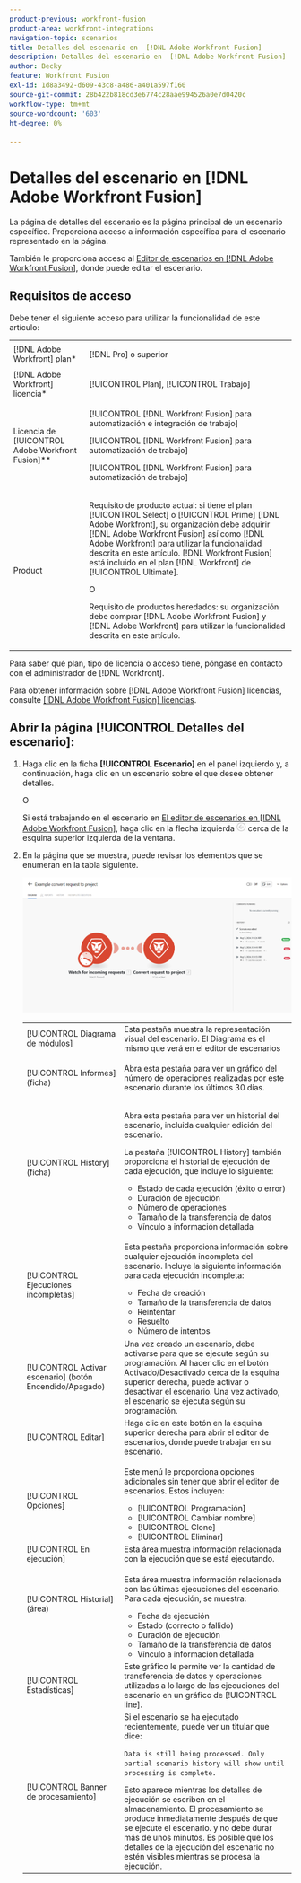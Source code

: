 ```yaml
---
product-previous: workfront-fusion
product-area: workfront-integrations
navigation-topic: scenarios
title: Detalles del escenario en  [!DNL Adobe Workfront Fusion]
description: Detalles del escenario en  [!DNL Adobe Workfront Fusion]
author: Becky
feature: Workfront Fusion
exl-id: 1d8a3492-d609-43c8-a486-a401a597f160
source-git-commit: 28b422b818cd3e6774c28aae994526a0e7d0420c
workflow-type: tm+mt
source-wordcount: '603'
ht-degree: 0%

---
```


# Detalles del escenario en [!DNL Adobe Workfront Fusion]

La página de detalles del escenario es la página principal de un escenario específico. Proporciona acceso a información específica para el escenario representado en la página.

También le proporciona acceso al [Editor de escenarios en [!DNL Adobe Workfront Fusion]](../../workfront-fusion/scenarios/scenario-editor.md), donde puede editar el escenario.

## Requisitos de acceso

Debe tener el siguiente acceso para utilizar la funcionalidad de este artículo:

<table style="table-layout:auto">  
 <col> 
 <col> 
 <tbody> 
  <tr> 
    <td role="rowheader">[!DNL Adobe Workfront] plan*</td> 
   <td> <p>[!DNL Pro] o superior</p> </td> 
  </tr> 
  <tr data-mc-conditions=""> 
   <td role="rowheader">[!DNL Adobe Workfront] licencia*</td> 
   <td> <p>[!UICONTROL Plan], [!UICONTROL Trabajo]</p> </td> 
  </tr> 
  <tr> 
   <td role="rowheader">Licencia de [!UICONTROL Adobe Workfront Fusion]**</td> 
   <td> <p>[!UICONTROL [!DNL Workfront Fusion] para automatización e integración de trabajo] </p><p>[!UICONTROL [!DNL Workfront Fusion] para automatización de trabajo] </p><p>[!UICONTROL [!DNL Workfront Fusion] para automatización de trabajo]</p>   </td> 
  </tr> 
  <tr> 
   <td role="rowheader">Product</td> 
   <td>
   <p>Requisito de producto actual: si tiene el plan [!UICONTROL Select] o [!UICONTROL Prime] [!DNL Adobe Workfront], su organización debe adquirir [!DNL Adobe Workfront Fusion] así como [!DNL Adobe Workfront] para utilizar la funcionalidad descrita en este artículo. [!DNL Workfront Fusion] está incluido en el plan [!DNL Workfront] de [!UICONTROL Ultimate].</p>
   <p>O</p>
   <p>Requisito de productos heredados: su organización debe comprar [!DNL Adobe Workfront Fusion] y [!DNL Adobe Workfront] para utilizar la funcionalidad descrita en este artículo.</p>
   </td> 
  </tr> 
 </tbody> 
</table>

Para saber qué plan, tipo de licencia o acceso tiene, póngase en contacto con el administrador de [!DNL Workfront].

Para obtener información sobre [!DNL Adobe Workfront Fusion] licencias, consulte [[!DNL Adobe Workfront Fusion] licencias](../../workfront-fusion/get-started/license-automation-vs-integration.md).

## Abrir la página [!UICONTROL Detalles del escenario]:

1. Haga clic en la ficha **[!UICONTROL Escenario]** en el panel izquierdo y, a continuación, haga clic en un escenario sobre el que desee obtener detalles.

   O

   Si está trabajando en el escenario en [El editor de escenarios en [!DNL Adobe Workfront Fusion]](../../workfront-fusion/scenarios/scenario-editor.md), haga clic en la flecha izquierda ![](assets/exit-editing-arrow.png) cerca de la esquina superior izquierda de la ventana.

1. En la página que se muestra, puede revisar los elementos que se enumeran en la tabla siguiente.

   ![](assets/scenario-detail-350x207.png)

   <table style="table-layout:auto"> 
    <col> 
    <col> 
    <tbody> 
     <tr> 
      <td role="rowheader">[!UICONTROL Diagrama de módulos] </td> 
      <td>Esta pestaña muestra la representación visual del escenario. El Diagrama es el mismo que verá en el editor de escenarios</td> 
     </tr> 
     <tr> 
      <td role="rowheader">[!UICONTROL Informes] (ficha) </td> 
      <td> <p>Abra esta pestaña para ver un gráfico del número de operaciones realizadas por este escenario durante los últimos 30 días.</p>  </td> 
     </tr> 
     <tr> 
      <td role="rowheader">[!UICONTROL History] (ficha) </td> 
      <td> <p>Abra esta pestaña para ver un historial del escenario, incluida cualquier edición del escenario. </p> <p>La pestaña [!UICONTROL History] también proporciona el historial de ejecución de cada ejecución, que incluye lo siguiente:</p> 
       <ul> 
        <li>Estado de cada ejecución (éxito o error)</li> 
        <li>Duración de ejecución</li> 
        <li>Número de operaciones</li> 
        <li>Tamaño de la transferencia de datos</li> 
        <li>Vínculo a información detallada</li> 
       </ul> </td> 
     </tr> 
     <tr> 
      <td role="rowheader">[!UICONTROL Ejecuciones incompletas]</td> 
      <td> <p>Esta pestaña proporciona información sobre cualquier ejecución incompleta del escenario. Incluye la siguiente información para cada ejecución incompleta:</p> 
       <ul> 
        <li>Fecha de creación</li> 
        <li>Tamaño de la transferencia de datos</li> 
        <li>Reintentar</li> 
        <li>Resuelto</li> 
        <li>Número de intentos</li> 
       </ul> </td> 
     </tr> 
     <tr> 
      <td role="rowheader">[!UICONTROL Activar escenario] (botón Encendido/Apagado)</td> 
      <td>Una vez creado un escenario, debe activarse para que se ejecute según su programación. Al hacer clic en el botón Activado/Desactivado cerca de la esquina superior derecha, puede activar o desactivar el escenario. Una vez activado, el escenario se ejecuta según su programación.</td> 
     </tr> 
     <tr> 
      <td role="rowheader">[!UICONTROL Editar]</td> 
      <td>Haga clic en este botón en la esquina superior derecha para abrir el editor de escenarios, donde puede trabajar en su escenario.</td> 
     </tr> 
     <tr> 
      <td role="rowheader">[!UICONTROL Opciones]</td> 
      <td> <p>Este menú le proporciona opciones adicionales sin tener que abrir el editor de escenarios. Estos incluyen:</p> 
       <ul> 
        <li>[!UICONTROL Programación]</li> 
        <li>[!UICONTROL Cambiar nombre]</li> 
        <li>[!UICONTROL Clone]</li> 
        <li>[!UICONTROL Eliminar]</li> 
       </ul> </td> 
     </tr> 
     <tr> 
      <td role="rowheader">[!UICONTROL En ejecución]</td> 
      <td>Esta área muestra información relacionada con la ejecución que se está ejecutando.</td> 
     </tr> 
     <tr> 
      <td role="rowheader"> <p>[!UICONTROL Historial] (área)</p> <p> </p> </td> 
      <td> <p>Esta área muestra información relacionada con las últimas ejecuciones del escenario. Para cada ejecución, se muestra:</p> 
       <ul> 
        <li>Fecha de ejecución</li> 
        <li>Estado (correcto o fallido)</li> 
        <li>Duración de ejecución</li> 
        <li>Tamaño de la transferencia de datos</li> 
        <li>Vínculo a información detallada</li> 
       </ul> </td> 
     </tr> 
     <tr> 
      <td role="rowheader"> <p>[!UICONTROL Estadísticas]</p>  </td> 
      <td>Este gráfico le permite ver la cantidad de transferencia de datos y operaciones utilizadas a lo largo de las ejecuciones del escenario en un gráfico de [!UICONTROL line].</td> 
     </tr> 
     <tr> 
      <td role="rowheader"> <p>[!UICONTROL Banner de procesamiento]</p>  </td> 
      <td>Si el escenario se ha ejecutado recientemente, puede ver un titular que dice:<p><code>Data is still being processed. Only partial scenario history will show until processing is complete.</code></p>Esto aparece mientras los detalles de ejecución se escriben en el almacenamiento. El procesamiento se produce inmediatamente después de que se ejecute el escenario. y no debe durar más de unos minutos. Es posible que los detalles de la ejecución del escenario no estén visibles mientras se procesa la ejecución.</td> 
     </tr> 
    </tbody> 
   </table>
